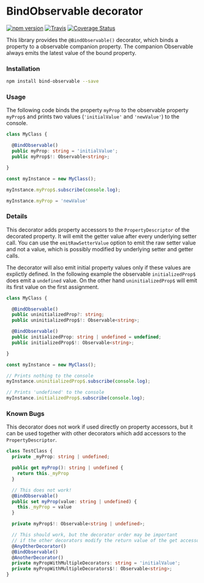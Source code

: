 # BindObservable decorator

[![npm version](https://badge.fury.io/js/bind-observable.svg)](https://badge.fury.io/js/bind-observable)
[![Travis](https://travis-ci.org/PSanetra/bind-observable.svg?branch=master)](https://travis-ci.org/PSanetra/bind-observable)
[![Coverage Status](https://coveralls.io/repos/github/PSanetra/bind-observable/badge.svg?branch=master)](https://coveralls.io/github/PSanetra/bind-observable?branch=master)

This library provides the `@BindObservable()` decorator, which binds a property to a observable companion property. The companion Observable always emits the latest value of the bound property.   

### Installation

```bash
npm install bind-observable --save
```

### Usage

The following code binds the property `myProp` to the observable property `myProp$` and prints two values (`'initialValue'` and `'newValue'`) to the console. 

```typescript
class MyClass {

  @BindObservable()
  public myProp: string = 'initialValue';
  public myProp$!: Observable<string>;

}

const myInstance = new MyClass();

myInstance.myProp$.subscribe(console.log);

myInstance.myProp = 'newValue'

```

### Details

This decorator adds property accessors to the `PropertyDescriptor` of the decorated property. It will emit the getter value after every underlying setter call. You can use the `emitRawSetterValue` option to emit the raw setter value and not a value, which is possibly modified by underlying setter and getter calls.

The decorator will also emit initial property values only if these values are explictly defined. In the following example the observable `initializedProp$` does emit a `undefined` value. On the other hand `uninitializedProp$` will emit its first value on the first assignment. 

```typescript
class MyClass {

  @BindObservable()
  public uninitializedProp?: string;
  public uninitializedProp$!: Observable<string>;

  @BindObservable()
  public initializedProp: string | undefined = undefined;
  public initializedProp$!: Observable<string>;

}

const myInstance = new MyClass();

// Prints nothing to the console
myInstance.uninitializedProp$.subscribe(console.log);

// Prints 'undefined' to the console
myInstance.initializedProp$.subscribe(console.log);

```

### Known Bugs

This decorator does not work if used directly on property accessors, but it can be used together with other decorators which add accessors to the `PropertyDescriptor`.

```typescript
class TestClass {
  private _myProp: string | undefined;

  public get myProp(): string | undefined {
    return this._myProp
  }

  // This does not work!
  @BindObservable()
  public set myProp(value: string | undefined) {
    this._myProp = value
  }

  private myProp$!: Observable<string | undefined>;

  // This should work, but the decorator order may be important 
  // if the other decorators modify the return value of the get accessor.
  @AnyOtherDecorator()
  @BindObservable()
  @AnotherDecorator()
  private myPropWithMultipleDecorators: string = 'initialValue';
  private myPropWithMultipleDecorators$!: Observable<string>;
}
```
